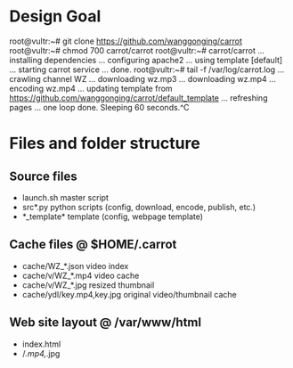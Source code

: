 # Design Goal

root@vultr:~# git clone https://github.com/wanggonging/carrot
root@vultr:~# chmod 700 carrot/carrot
root@vultr:~# carrot/carrot
... installing dependencies
... configuring apache2
... using template [default]
... starting carrot service
... done.
root@vultr:~# tail -f /var/log/carrot.log
... crawling channel WZ
... downloading wz.mp3
... downloading wz.mp4
... encoding wz.mp4
... updating template from https://github.com/wanggonging/carrot/default_template
... refreshing pages
... one loop done. Sleeping 60 seconds.^C


# Files and folder structure

## Source files

- launch.sh	master script
- src\*.py      python scripts (config, download, encode, publish, etc.)
- *_template\*  template (config, webpage template)

## Cache files @ $HOME/.carrot

- cache/WZ_*.json		video index
- cache/v/WZ_*.mp4		video cache
- cache/v/WZ_*.jpg              resized thumbnail
- cache/ydl/key.mp4,key.jpg 	original video/thumbnail cache

## Web site layout @ /var/www/html

- index.html
- <random>/*.mp4,*.jpg

